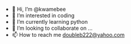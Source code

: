 - 👋 Hi, I’m @kwamebee
- 👀 I’m interested in coding
- 🌱 I’m currently learning python
- 💞️ I’m looking to collaborate on ...
- 📫 How to reach me doubleb222@yahoo.com

<!---
kwamebee/kwamebee is a ✨ special ✨ repository because its `README.md` (this file) appears on your GitHub profile.
You can click the Preview link to take a look at your changes.
--->
